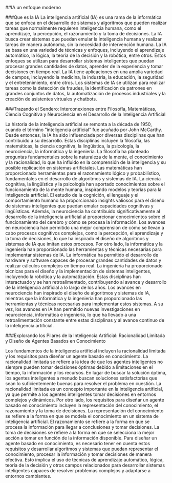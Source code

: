 ##IA un enfoque moderno

###Que es la IA
La inteligencia artificial (IA) es una rama de la informática que se enfoca en el desarrollo de sistemas y algoritmos que pueden realizar tareas que normalmente requieren inteligencia humana, como el aprendizaje, la percepción, el razonamiento y la toma de decisiones. La IA busca crear sistemas que puedan emular la inteligencia humana y realizar tareas de manera autónoma, sin la necesidad de intervención humana.
La IA se basa en una variedad de técnicas y enfoques, incluyendo el aprendizaje automático, la lógica, la teoría de la decisión y la robótica, entre otros. Estos enfoques se utilizan para desarrollar sistemas inteligentes que puedan procesar grandes cantidades de datos, aprender de la experiencia y tomar decisiones en tiempo real.
La IA tiene aplicaciones en una amplia variedad de campos, incluyendo la medicina, la industria, la educación, la seguridad y el entretenimiento, entre otros. Los sistemas de IA se utilizan para realizar tareas como la detección de fraudes, la identificación de patrones en grandes conjuntos de datos, la automatización de procesos industriales y la creación de asistentes virtuales y chatbots.

###Trazando el Sendero: Interconexiones entre Filosofía, Matemáticas, Ciencia Cognitiva y Neurociencia en el Desarrollo de la Inteligencia Artificial

La historia de la inteligencia artificial se remonta a la década de 1950, cuando el término "inteligencia artificial" fue acuñado por John McCarthy. Desde entonces, la IA ha sido influenciada por diversas disciplinas que han contribuido a su desarrollo. Estas disciplinas incluyen la filosofía, las matemáticas, la ciencia cognitiva, la lingüística, la psicología, la neurociencia, la informática y la ingeniería.
La filosofía ha planteado preguntas fundamentales sobre la naturaleza de la mente, el conocimiento y la racionalidad, lo que ha influido en la comprensión de la inteligencia y su posible replicación en sistemas artificiales. Las matemáticas han proporcionado herramientas para el razonamiento lógico y probabilístico, fundamentales en el desarrollo de algoritmos y sistemas de IA. La ciencia cognitiva, la lingüística y la psicología han aportado conocimientos sobre el funcionamiento de la mente humana, inspirando modelos y teorías para la inteligencia artificial. El estudio de la cognición, el lenguaje y el comportamiento humano ha proporcionado insights valiosos para el diseño de sistemas inteligentes que puedan emular capacidades cognitivas y lingüísticas.
Además, la neurociencia ha contribuido significativamente al desarrollo de la inteligencia artificial al proporcionar conocimientos sobre el funcionamiento del cerebro y cómo se procesa la información. Los avances en neurociencia han permitido una mejor comprensión de cómo se llevan a cabo procesos cognitivos complejos, como la percepción, el aprendizaje y la toma de decisiones, lo que ha inspirado el diseño de algoritmos y sistemas de IA que imitan estos procesos.
Por otro lado, la informática y la ingeniería han proporcionado las herramientas y técnicas necesarias para implementar sistemas de IA. La informática ha permitido el desarrollo de hardware y software capaces de procesar grandes cantidades de datos y realizar cálculos complejos en tiempo real. La ingeniería ha proporcionado técnicas para el diseño y la implementación de sistemas inteligentes, incluyendo la robótica y la automatización.
Estas disciplinas han interactuado y se han retroalimentado, contribuyendo al avance y desarrollo de la inteligencia artificial a lo largo de los años. Los avances en neurociencia han inspirado el diseño de algoritmos y sistemas de IA, mientras que la informática y la ingeniería han proporcionado las herramientas y técnicas necesarias para implementar estos sistemas. A su vez, los avances en IA han permitido nuevas investigaciones en neurociencia, informática e ingeniería, lo que ha llevado a una retroalimentación constante entre estas disciplinas y al avance continuo de la inteligencia artificial.

###Explorando los Pilares de la Inteligencia Artificial: Racionalidad Limitada y Diseño de Agentes Basados en Conocimiento

Los fundamentos de la inteligencia artificial incluyen la racionalidad limitada y los requisitos para diseñar un agente basado en conocimiento.
La racionalidad limitada se refiere a la idea de que los agentes inteligentes no siempre pueden tomar decisiones óptimas debido a limitaciones en el tiempo, la información y los recursos. En lugar de buscar la solución óptima, los agentes inteligentes a menudo buscan soluciones satisfactorias que sean lo suficientemente buenas para resolver el problema en cuestión. La racionalidad limitada es un concepto importante en la inteligencia artificial, ya que permite a los agentes inteligentes tomar decisiones en entornos complejos y dinámicos.
Por otro lado, los requisitos para diseñar un agente basado en conocimiento incluyen la representación del conocimiento, el razonamiento y la toma de decisiones. La representación del conocimiento se refiere a la forma en que se modela el conocimiento en un sistema de inteligencia artificial. El razonamiento se refiere a la forma en que se procesa la información para llegar a conclusiones y tomar decisiones. La toma de decisiones se refiere a la forma en que se selecciona la mejor acción a tomar en función de la información disponible.
Para diseñar un agente basado en conocimiento, es necesario tener en cuenta estos requisitos y desarrollar algoritmos y sistemas que puedan representar el conocimiento, procesar la información y tomar decisiones de manera efectiva. Esto implica el uso de técnicas de aprendizaje automático, lógica, teoría de la decisión y otros campos relacionados para desarrollar sistemas inteligentes capaces de resolver problemas complejos y adaptarse a entornos cambiantes.

